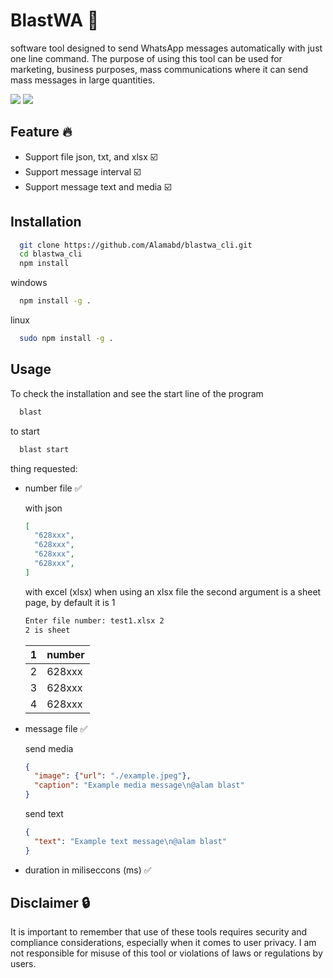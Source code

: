 # BlastWA 🚀

software tool designed to send WhatsApp messages automatically with just one line command. The purpose of using this tool can be used for marketing, business purposes, mass communications where it can send mass messages in large quantities.

![](https://badges-md.vercel.app/txt?tl=version&wl=55&tr=v%201.0.0&wr=50)
![](https://badges-md.vercel.app/txt?tl=nodejs&wl=55&tr=%3E=%20v%2018.17.0&wr=80)

## Feature 🔥
- Support file json, txt, and xlsx ☑️
- Support message interval ☑️
- Support message text and media ☑️

## Installation


```bash
  git clone https://github.com/Alamabd/blastwa_cli.git
  cd blastwa_cli
  npm install
```

windows

``` bash
  npm install -g .
```

linux

```bash
  sudo npm install -g .
```

## Usage

To check the installation and see the start line of the program
```bash
  blast
```

to start
```bash
  blast start
```
thing requested:
- number file ✅
  
   with json
  ```json
  [
    "628xxx",
    "628xxx",
    "628xxx",
    "628xxx",
  ]
  ```

  with excel (xlsx)
  when using an xlsx file the second argument is a sheet page, by default it is 1
  ```bash
  Enter file number: test1.xlsx 2
  2 is sheet
  ```

  |1 |number |
  |--|---|
  |2 |628xxx|
  |3 |628xxx|
  |4 |628xxx|

- message file ✅

  send media
  ```json
  {
    "image": {"url": "./example.jpeg"},
    "caption": "Example media message\n@alam blast"
  }
  ```

  send text
  ```json
  {
    "text": "Example text message\n@alam blast"
  }
  ```
- duration in miliseccons (ms) ✅
  


## Disclaimer 🔒
It is important to remember that use of these tools requires security and compliance considerations, especially when it comes to user privacy. I am not responsible for misuse of this tool or violations of laws or regulations by users.

